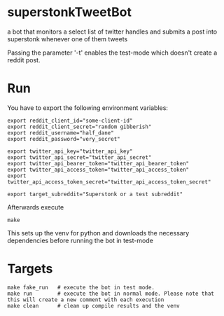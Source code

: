 # superstonkTweetBot

a bot that monitors a select list of twitter handles and submits a post into superstonk whenever one of them tweets

Passing the parameter '-t' enables the test-mode which doesn't create a reddit post.


# Run

You have to export the following environment variables:

    export reddit_client_id="some-client-id"
    export reddit_client_secret="random gibberish"
    export reddit_username="half_dane"
    export reddit_password="very_secret"

    export twitter_api_key="twitter_api_key"
    export twitter_api_secret="twitter_api_secret"
    export twitter_api_bearer_token="twitter_api_bearer_token"
    export twitter_api_access_token="twitter_api_access_token"
    export twitter_api_access_token_secret="twitter_api_access_token_secret"

    export target_subreddit="Superstonk or a test subreddit"

Afterwards execute

    make

This sets up the venv for python and downloads the necessary dependencies before running the bot in test-mode 

# Targets

    make fake_run   # execute the bot in test mode.
    make run        # execute the bot in normal mode. Please note that this will create a new comment with each execution
    make clean      # clean up compile results and the venv
